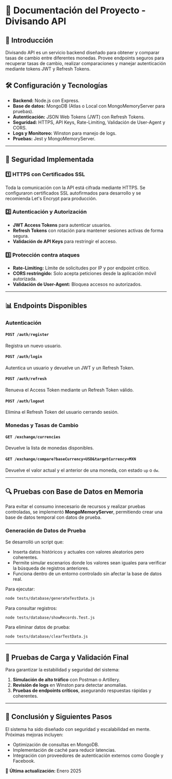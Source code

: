# 📌 Documentación del Proyecto - Divisando API

## 📖 Introducción
Divisando API es un servicio backend diseñado para obtener y comparar tasas de cambio entre diferentes monedas. Provee endpoints seguros para recuperar tasas de cambio, realizar comparaciones y manejar autenticación mediante tokens JWT y Refresh Tokens.

## 🛠️ Configuración y Tecnologías
- **Backend:** Node.js con Express.
- **Base de datos:** MongoDB (Atlas o Local con MongoMemoryServer para pruebas).
- **Autenticación:** JSON Web Tokens (JWT) con Refresh Tokens.
- **Seguridad:** HTTPS, API Keys, Rate-Limiting, Validación de User-Agent y CORS.
- **Logs y Monitoreo:** Winston para manejo de logs.
- **Pruebas:** Jest y MongoMemoryServer.

---

## 🔐 Seguridad Implementada

### 1️⃣ HTTPS con Certificados SSL
Toda la comunicación con la API está cifrada mediante HTTPS. Se configuraron certificados SSL autofirmados para desarrollo y se recomienda Let's Encrypt para producción.

### 2️⃣ Autenticación y Autorización
- **JWT Access Tokens** para autenticar usuarios.
- **Refresh Tokens** con rotación para mantener sesiones activas de forma segura.
- **Validación de API Keys** para restringir el acceso.

### 3️⃣ Protección contra ataques
- **Rate-Limiting:** Límite de solicitudes por IP y por endpoint crítico.
- **CORS restringido:** Solo acepta peticiones desde la aplicación móvil autorizada.
- **Validación de User-Agent:** Bloquea accesos no autorizados.

---

## 📊 Endpoints Disponibles

### **Autenticación**
#### `POST /auth/register`
Registra un nuevo usuario.

#### `POST /auth/login`
Autentica un usuario y devuelve un JWT y un Refresh Token.

#### `POST /auth/refresh`
Renueva el Access Token mediante un Refresh Token válido.

#### `POST /auth/logout`
Elimina el Refresh Token del usuario cerrando sesión.

### **Monedas y Tasas de Cambio**
#### `GET /exchange/currencies`
Devuelve la lista de monedas disponibles.

#### `GET /exchange/compare?baseCurrency=USD&targetCurrency=MXN`
Devuelve el valor actual y el anterior de una moneda, con estado `up` o `dw`.

---

## 🔍 Pruebas con Base de Datos en Memoria
Para evitar el consumo innecesario de recursos y realizar pruebas controladas, se implementó **MongoMemoryServer**, permitiendo crear una base de datos temporal con datos de prueba.

### **Generación de Datos de Prueba**
Se desarrolló un script que:
- Inserta datos históricos y actuales con valores aleatorios pero coherentes.
- Permite simular escenarios donde los valores sean iguales para verificar la búsqueda de registros anteriores.
- Funciona dentro de un entorno controlado sin afectar la base de datos real.

Para ejecutar:
```bash
node tests/database/generateTestData.js
```

Para consultar registros:
```bash
node tests/database/showRecords.Test.js
```

Para eliminar datos de prueba:
```bash
node tests/database/clearTestData.js
```

---

## 🚀 Pruebas de Carga y Validación Final
Para garantizar la estabilidad y seguridad del sistema:
1. **Simulación de alto tráfico** con Postman o Artillery.
2. **Revisión de logs** en Winston para detectar anomalías.
3. **Pruebas de endpoints críticos**, asegurando respuestas rápidas y coherentes.

---

## 📌 Conclusión y Siguientes Pasos
El sistema ha sido diseñado con seguridad y escalabilidad en mente. Próximas mejoras incluyen:
- Optimización de consultas en MongoDB.
- Implementación de caché para reducir latencias.
- Integración con proveedores de autenticación externos como Google y Facebook.

📌 **Última actualización:** Enero 2025
